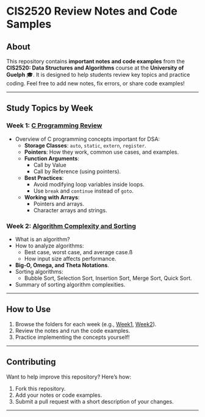# CIS2520 Review Notes and Code Samples

## About

This repository contains **important notes and code examples** from the **CIS2520: Data Structures and Algorithms** course at the **University of Guelph** 🎓. It is designed to help students review key topics and practice coding. Feel free to add new notes, fix errors, or share code examples!

---

## Study Topics by Week

### Week 1: [**C Programming Review**](./week1-Creview)
- Overview of C programming concepts important for DSA:
  - **Storage Classes**: `auto`, `static`, `extern`, `register`.
  - **Pointers**: How they work, common use cases, and examples.
  - **Function Arguments**:
    - Call by Value
    - Call by Reference (using pointers).
  - **Best Practices**:
    - Avoid modifying loop variables inside loops.
    - Use `break` and `continue` instead of `goto`.
  - **Working with Arrays**:
    - Pointers and arrays.
    - Character arrays and strings.

### Week 2: [**Algorithm Complexity and Sorting**](./week2-complexity)
- What is an algorithm?
- How to analyze algorithms:
  - Best case, worst case, and average case.ß
  - How input size affects performance.
- **Big-O, Omega, and Theta Notations**.
- Sorting algorithms:
  - Bubble Sort, Selection Sort, Insertion Sort, Merge Sort, Quick Sort.
- Summary of sorting algorithm complexities.

---

## How to Use

1. Browse the folders for each week (e.g., [Week1](./Week1), [Week2](./Week2)).
2. Review the notes and run the code examples.
3. Practice implementing the concepts yourself!

---

## Contributing

Want to help improve this repository? Here’s how:
1. Fork this repository.
2. Add your notes or code examples.
3. Submit a pull request with a short description of your changes.

---
